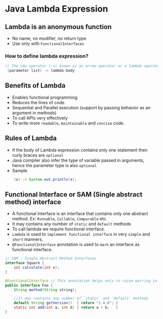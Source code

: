 # Java Lambda Expression

## Lambda is an anonymous function
- No name, no modifier, no return type
- Use only with `FunctionalInterfaces`

### How to define lambda expression?
```java
// The new operator (->) known as an arrow operator or a lambda operator.
 (parameter list) -> lambda-body 
 ```

## Benefits of Lambda
- Enables functional programming.
- Reduces the lines of code.
- Sequential and Parallel execution (support by passing behavior as an argument in methods)
- To call APIs very effectively 
- To write more `readable`, `maintainable` and `concise` code.

## Rules of Lambda
- If the body of Lambda expression contains only one statement then curly braces are `optional`
- Java compiler also infer the type of variable passed in arguments, hence the parameter type is also `optional` 
- Sample
```java
    (x) -> System.out.println(x);
```
## Functional Interface or SAM (Single abstract method) interface
- A functional interface is an interface that contains only one abstract method. Ex: `Runnable`, `Callable`, `Comparable` etc.
- It may contains any number of `static` and `default` methods
- To call lambda we require functional interface.
- `Lambda` is used to `implement functional interface` in very `simple` and `short` manners.
- `@FunctionalInterface` annotation is used to `mark` an interface as functional interface. 

```java
// SAM : Single Abstract Method Interfaces
interface Square {
    int calculate(int x);
}

@FunctionalInterface // This annotation helps only to raise warring in case of multiple abstract methods while targeting the FM.
public interface Foo {
    String method(String string);

    //It may contains any number of `static` and `default` methods
    default String getVersion()  { return "1.4.0"; }
    static int add(int a, int b) { return a + b;   }
}
```